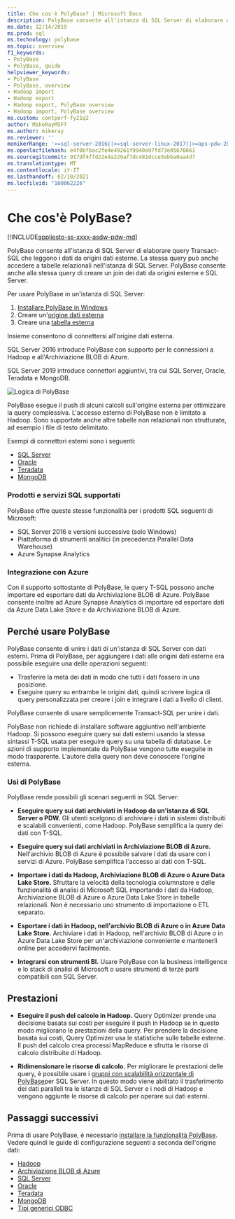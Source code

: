 ```yaml
---
title: Che cos'è PolyBase? | Microsoft Docs
description: PolyBase consente all'istanza di SQL Server di elaborare query Transact-SQL che leggono i dati da origini dati esterne, ad esempio Hadoop e Archiviazione BLOB di Azure.
ms.date: 12/14/2019
ms.prod: sql
ms.technology: polybase
ms.topic: overview
f1_keywords:
- PolyBase
- PolyBase, guide
helpviewer_keywords:
- PolyBase
- PolyBase, overview
- Hadoop import
- Hadoop export
- Hadoop export, PolyBase overview
- Hadoop import, PolyBase overview
ms.custom: contperf-fy21q2
author: MikeRayMSFT
ms.author: mikeray
ms.reviewer: ''
monikerRange: '>=sql-server-2016||>=sql-server-linux-2017||>=aps-pdw-2016||=azure-sqldw-latest'
ms.openlocfilehash: e4f0bfbac2fe4e49261f9940a97fd73e05676661
ms.sourcegitcommit: 917df4ffd22e4a229af7dc481dcce3ebba0aa4d7
ms.translationtype: MT
ms.contentlocale: it-IT
ms.lasthandoff: 02/10/2021
ms.locfileid: "100062226"
---
```

# <a name="what-is-polybase"></a>Che cos'è PolyBase?

[!INCLUDE[appliesto-ss-xxxx-asdw-pdw-md](../../includes/appliesto-ss-xxxx-asdw-pdw-md.md)]

PolyBase consente all'istanza di SQL Server di elaborare query Transact-SQL che leggono i dati da origini dati esterne. La stessa query può anche accedere a tabelle relazionali nell'istanza di SQL Server. PolyBase consente anche alla stessa query di creare un join dei dati da origini esterne e SQL Server.

Per usare PolyBase in un'istanza di SQL Server:

1. [Installare PolyBase in Windows](polybase-installation.md)
1. Creare un'[origine dati esterna](../../t-sql/statements/create-external-data-source-transact-sql.md)
1. Creare una [tabella esterna](../../t-sql/statements/create-external-table-transact-sql.md)

Insieme consentono di connettersi all'origine dati esterna.

SQL Server 2016 introduce PolyBase con supporto per le connessioni a Hadoop e all'Archiviazione BLOB di Azure.

SQL Server 2019 introduce connettori aggiuntivi, tra cui SQL Server, Oracle, Teradata e MongoDB.

![Logica di PolyBase](../../relational-databases/polybase/media/polybase-logical.png "Logica di PolyBase")

PolyBase esegue il push di alcuni calcoli sull'origine esterna per ottimizzare la query complessiva. L'accesso esterno di PolyBase non è limitato a Hadoop. Sono supportate anche altre tabelle non relazionali non strutturate, ad esempio i file di testo delimitato.

Esempi di connettori esterni sono i seguenti:

- [SQL Server](polybase-configure-sql-server.md)
- [Oracle](polybase-configure-oracle.md)
- [Teradata](polybase-configure-teradata.md)
- [MongoDB](polybase-configure-mongodb.md)

### <a name="supported-sql-products-and-services"></a>Prodotti e servizi SQL supportati

PolyBase offre queste stesse funzionalità per i prodotti SQL seguenti di Microsoft:

- SQL Server 2016 e versioni successive (solo Windows)
- Piattaforma di strumenti analitici (in precedenza Parallel Data Warehouse)
- Azure Synapse Analytics

### <a name="azure-integration"></a>Integrazione con Azure

Con il supporto sottostante di PolyBase, le query T-SQL possono anche importare ed esportare dati da Archiviazione BLOB di Azure. PolyBase consente inoltre ad Azure Synapse Analytics di importare ed esportare dati da Azure Data Lake Store e da Archiviazione BLOB di Azure.

## <a name="why-use-polybase"></a>Perché usare PolyBase

PolyBase consente di unire i dati di un'istanza di SQL Server con dati esterni. Prima di PolyBase, per aggiungere i dati alle origini dati esterne era possibile eseguire una delle operazioni seguenti:

- Trasferire la metà dei dati in modo che tutti i dati fossero in una posizione.
- Eseguire query su entrambe le origini dati, quindi scrivere logica di query personalizzata per creare i join e integrare i dati a livello di client.

PolyBase consente di usare semplicemente Transact-SQL per unire i dati.

PolyBase non richiede di installare software aggiuntivo nell'ambiente Hadoop. Si possono eseguire query sui dati esterni usando la stessa sintassi T-SQL usata per eseguire query su una tabella di database. Le azioni di supporto implementate da PolyBase vengono tutte eseguite in modo trasparente. L'autore della query non deve conoscere l'origine esterna.

### <a name="polybase-uses"></a>Usi di PolyBase

PolyBase rende possibili gli scenari seguenti in SQL Server:

- **Eseguire query sui dati archiviati in Hadoop da un'istanza di SQL Server o PDW.** Gli utenti scelgono di archiviare i dati in sistemi distribuiti e scalabili convenienti, come Hadoop. PolyBase semplifica la query dei dati con T-SQL.

- **Eseguire query sui dati archiviati in Archiviazione BLOB di Azure.** Nell'archivio BLOB di Azure è possibile salvare i dati da usare con i servizi di Azure.  PolyBase semplifica l'accesso ai dati con T-SQL.

- **Importare i dati da Hadoop, Archiviazione BLOB di Azure o Azure Data Lake Store.** Sfruttare la velocità della tecnologia columnstore e delle funzionalità di analisi di Microsoft SQL importando i dati da Hadoop, Archiviazione BLOB di Azure o Azure Data Lake Store in tabelle relazionali. Non è necessario uno strumento di importazione o ETL separato.

- **Esportare i dati in Hadoop, nell'archivio BLOB di Azure o in Azure Data Lake Store.** Archiviare i dati in Hadoop, nell'archivio BLOB di Azure o in Azure Data Lake Store per un'archiviazione conveniente e mantenerli online per accedervi facilmente.

- **Integrarsi con strumenti BI.** Usare PolyBase con la business intelligence e lo stack di analisi di Microsoft o usare strumenti di terze parti compatibili con SQL Server.

## <a name="performance"></a>Prestazioni

- **Eseguire il push del calcolo in Hadoop.** Query Optimizer prende una decisione basata sui costi per eseguire il push in Hadoop se in questo modo migliorano le prestazioni della query.  Per prendere la decisione basata sui costi, Query Optimizer usa le statistiche sulle tabelle esterne. Il push del calcolo crea processi MapReduce e sfrutta le risorse di calcolo distribuite di Hadoop.

- **Ridimensionare le risorse di calcolo.** Per migliorare le prestazioni delle query, è possibile usare i [gruppi con scalabilità orizzontale di PolyBase](../../relational-databases/polybase/polybase-scale-out-groups.md)per SQL Server. In questo modo viene abilitato il trasferimento dei dati paralleli tra le istanze di SQL Server e i nodi di Hadoop e vengono aggiunte le risorse di calcolo per operare sui dati esterni.

## <a name="next-steps"></a>Passaggi successivi

Prima di usare PolyBase, è necessario [installare la funzionalità PolyBase](polybase-installation.md). Vedere quindi le guide di configurazione seguenti a seconda dell'origine dati:

- [Hadoop](polybase-configure-hadoop.md)
- [Archiviazione BLOB di Azure](polybase-configure-azure-blob-storage.md)
- [SQL Server](polybase-configure-sql-server.md)
- [Oracle](polybase-configure-oracle.md)
- [Teradata](polybase-configure-teradata.md)
- [MongoDB](polybase-configure-mongodb.md)
- [Tipi generici ODBC](polybase-configure-odbc-generic.md)